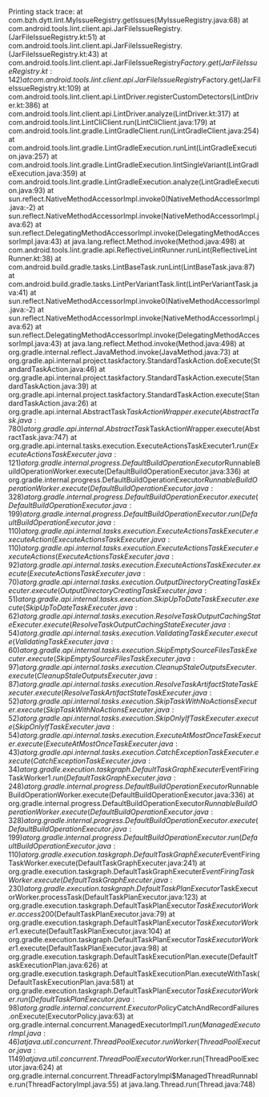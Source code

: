 Printing stack trace:
        at com.bzh.dytt.lint.MyIssueRegistry.getIssues(MyIssueRegistry.java:68)
        at com.android.tools.lint.client.api.JarFileIssueRegistry.<init>(JarFileIssueRegistry.kt:51)
        at com.android.tools.lint.client.api.JarFileIssueRegistry.<init>(JarFileIssueRegistry.kt:43)
        at com.android.tools.lint.client.api.JarFileIssueRegistry$Factory.get(JarFileIssueRegistry.kt:142)
        at com.android.tools.lint.client.api.JarFileIssueRegistry$Factory.get(JarFileIssueRegistry.kt:109)
        at com.android.tools.lint.client.api.LintDriver.registerCustomDetectors(LintDriver.kt:386)
        at com.android.tools.lint.client.api.LintDriver.analyze(LintDriver.kt:317)
        at com.android.tools.lint.LintCliClient.run(LintCliClient.java:179)
        at com.android.tools.lint.gradle.LintGradleClient.run(LintGradleClient.java:254)
        at com.android.tools.lint.gradle.LintGradleExecution.runLint(LintGradleExecution.java:257)
        at com.android.tools.lint.gradle.LintGradleExecution.lintSingleVariant(LintGradleExecution.java:359)
        at com.android.tools.lint.gradle.LintGradleExecution.analyze(LintGradleExecution.java:93)
        at sun.reflect.NativeMethodAccessorImpl.invoke0(NativeMethodAccessorImpl.java:-2)
        at sun.reflect.NativeMethodAccessorImpl.invoke(NativeMethodAccessorImpl.java:62)
        at sun.reflect.DelegatingMethodAccessorImpl.invoke(DelegatingMethodAccessorImpl.java:43)
        at java.lang.reflect.Method.invoke(Method.java:498)
        at com.android.tools.lint.gradle.api.ReflectiveLintRunner.runLint(ReflectiveLintRunner.kt:38)
        at com.android.build.gradle.tasks.LintBaseTask.runLint(LintBaseTask.java:87)
        at com.android.build.gradle.tasks.LintPerVariantTask.lint(LintPerVariantTask.java:41)
        at sun.reflect.NativeMethodAccessorImpl.invoke0(NativeMethodAccessorImpl.java:-2)
        at sun.reflect.NativeMethodAccessorImpl.invoke(NativeMethodAccessorImpl.java:62)
        at sun.reflect.DelegatingMethodAccessorImpl.invoke(DelegatingMethodAccessorImpl.java:43)
        at java.lang.reflect.Method.invoke(Method.java:498)
        at org.gradle.internal.reflect.JavaMethod.invoke(JavaMethod.java:73)
        at org.gradle.api.internal.project.taskfactory.StandardTaskAction.doExecute(StandardTaskAction.java:46)
        at org.gradle.api.internal.project.taskfactory.StandardTaskAction.execute(StandardTaskAction.java:39)
        at org.gradle.api.internal.project.taskfactory.StandardTaskAction.execute(StandardTaskAction.java:26)
        at org.gradle.api.internal.AbstractTask$TaskActionWrapper.execute(AbstractTask.java:780)
        at org.gradle.api.internal.AbstractTask$TaskActionWrapper.execute(AbstractTask.java:747)
        at org.gradle.api.internal.tasks.execution.ExecuteActionsTaskExecuter$1.run(ExecuteActionsTaskExecuter.java:121)
        at org.gradle.internal.progress.DefaultBuildOperationExecutor$RunnableBuildOperationWorker.execute(DefaultBuildOperationExecutor.java:336)
        at org.gradle.internal.progress.DefaultBuildOperationExecutor$RunnableBuildOperationWorker.execute(DefaultBuildOperationExecutor.java:328)
        at org.gradle.internal.progress.DefaultBuildOperationExecutor.execute(DefaultBuildOperationExecutor.java:199)
        at org.gradle.internal.progress.DefaultBuildOperationExecutor.run(DefaultBuildOperationExecutor.java:110)
        at org.gradle.api.internal.tasks.execution.ExecuteActionsTaskExecuter.executeAction(ExecuteActionsTaskExecuter.java:110)
        at org.gradle.api.internal.tasks.execution.ExecuteActionsTaskExecuter.executeActions(ExecuteActionsTaskExecuter.java:92)
        at org.gradle.api.internal.tasks.execution.ExecuteActionsTaskExecuter.execute(ExecuteActionsTaskExecuter.java:70)
        at org.gradle.api.internal.tasks.execution.OutputDirectoryCreatingTaskExecuter.execute(OutputDirectoryCreatingTaskExecuter.java:51)
        at org.gradle.api.internal.tasks.execution.SkipUpToDateTaskExecuter.execute(SkipUpToDateTaskExecuter.java:62)
        at org.gradle.api.internal.tasks.execution.ResolveTaskOutputCachingStateExecuter.execute(ResolveTaskOutputCachingStateExecuter.java:54)
        at org.gradle.api.internal.tasks.execution.ValidatingTaskExecuter.execute(ValidatingTaskExecuter.java:60)
        at org.gradle.api.internal.tasks.execution.SkipEmptySourceFilesTaskExecuter.execute(SkipEmptySourceFilesTaskExecuter.java:97)
        at org.gradle.api.internal.tasks.execution.CleanupStaleOutputsExecuter.execute(CleanupStaleOutputsExecuter.java:87)
        at org.gradle.api.internal.tasks.execution.ResolveTaskArtifactStateTaskExecuter.execute(ResolveTaskArtifactStateTaskExecuter.java:52)
        at org.gradle.api.internal.tasks.execution.SkipTaskWithNoActionsExecuter.execute(SkipTaskWithNoActionsExecuter.java:52)
        at org.gradle.api.internal.tasks.execution.SkipOnlyIfTaskExecuter.execute(SkipOnlyIfTaskExecuter.java:54)
        at org.gradle.api.internal.tasks.execution.ExecuteAtMostOnceTaskExecuter.execute(ExecuteAtMostOnceTaskExecuter.java:43)
        at org.gradle.api.internal.tasks.execution.CatchExceptionTaskExecuter.execute(CatchExceptionTaskExecuter.java:34)
        at org.gradle.execution.taskgraph.DefaultTaskGraphExecuter$EventFiringTaskWorker$1.run(DefaultTaskGraphExecuter.java:248)
        at org.gradle.internal.progress.DefaultBuildOperationExecutor$RunnableBuildOperationWorker.execute(DefaultBuildOperationExecutor.java:336)
        at org.gradle.internal.progress.DefaultBuildOperationExecutor$RunnableBuildOperationWorker.execute(DefaultBuildOperationExecutor.java:328)
        at org.gradle.internal.progress.DefaultBuildOperationExecutor.execute(DefaultBuildOperationExecutor.java:199)
        at org.gradle.internal.progress.DefaultBuildOperationExecutor.run(DefaultBuildOperationExecutor.java:110)
        at org.gradle.execution.taskgraph.DefaultTaskGraphExecuter$EventFiringTaskWorker.execute(DefaultTaskGraphExecuter.java:241)
        at org.gradle.execution.taskgraph.DefaultTaskGraphExecuter$EventFiringTaskWorker.execute(DefaultTaskGraphExecuter.java:230)
        at org.gradle.execution.taskgraph.DefaultTaskPlanExecutor$TaskExecutorWorker.processTask(DefaultTaskPlanExecutor.java:123)
        at org.gradle.execution.taskgraph.DefaultTaskPlanExecutor$TaskExecutorWorker.access$200(DefaultTaskPlanExecutor.java:79)
        at org.gradle.execution.taskgraph.DefaultTaskPlanExecutor$TaskExecutorWorker$1.execute(DefaultTaskPlanExecutor.java:104)
        at org.gradle.execution.taskgraph.DefaultTaskPlanExecutor$TaskExecutorWorker$1.execute(DefaultTaskPlanExecutor.java:98)
        at org.gradle.execution.taskgraph.DefaultTaskExecutionPlan.execute(DefaultTaskExecutionPlan.java:626)
        at org.gradle.execution.taskgraph.DefaultTaskExecutionPlan.executeWithTask(DefaultTaskExecutionPlan.java:581)
        at org.gradle.execution.taskgraph.DefaultTaskPlanExecutor$TaskExecutorWorker.run(DefaultTaskPlanExecutor.java:98)
        at org.gradle.internal.concurrent.ExecutorPolicy$CatchAndRecordFailures.onExecute(ExecutorPolicy.java:63)
        at org.gradle.internal.concurrent.ManagedExecutorImpl$1.run(ManagedExecutorImpl.java:46)
        at java.util.concurrent.ThreadPoolExecutor.runWorker(ThreadPoolExecutor.java:1149)
        at java.util.concurrent.ThreadPoolExecutor$Worker.run(ThreadPoolExecutor.java:624)
        at org.gradle.internal.concurrent.ThreadFactoryImpl$ManagedThreadRunnable.run(ThreadFactoryImpl.java:55)
        at java.lang.Thread.run(Thread.java:748)
